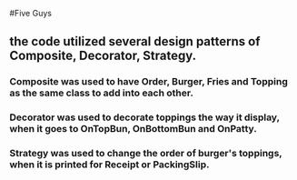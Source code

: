 #Five Guys
## the code utilized several design patterns of Composite, Decorator, Strategy.

### Composite was used to have Order, Burger, Fries and Topping as the same class to add into each other.

### Decorator was used to decorate toppings the way it display, when it goes to OnTopBun, OnBottomBun and OnPatty.

### Strategy was used to change the order of burger's toppings, when it is printed for Receipt or PackingSlip. 
